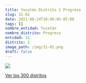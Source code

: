 ```yaml
---
title: Yucatán Distrito 2 Progreso
slug: 31-02
date: 2021-06-24T10:46:05-05:00
tags: []
nombre_entidad: Yucatán
nombre_distrito: Progreso
entidad: 31
distrito: 2
image_path: /img/31-02.png
draft: false
---
```


![](/img/31-02.png)

[Ver los 300 distritos](/docs/elecciones-2021)
